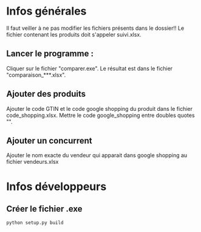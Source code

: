 # Infos générales

Il faut veiller à ne pas modifier les fichiers présents dans le dossier!!
Le fichier contenant les produits doit s'appeler suivi.xlsx.

## Lancer le programme :

Cliquer sur le fichier "comparer.exe".
Le résultat est dans le fichier "comparaison_***.xlsx".

## Ajouter des produits

Ajouter le code GTIN et le code google shopping du produit dans le fichier code_shopping.xlsx.
Mettre le code google_shopping entre doubles quotes "".

## Ajouter un concurrent

Ajouter le nom exacte du vendeur qui apparait dans google shopping au fichier vendeurs.xlsx

# Infos développeurs

## Créer le fichier .exe
```python setup.py build```

